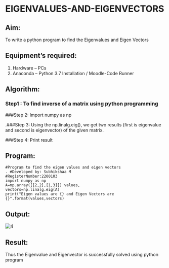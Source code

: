 # EIGENVALUES-AND-EIGENVECTORS
## Aim:
To write a python program to find the Eigenvalues and Eigen Vectors
## Equipment’s required:
1. 	Hardware – PCs
2. 	Anaconda – Python 3.7 Installation / Moodle-Code Runner
## Algorithm:
### Step1 : To find inverse of a matrix using python programming

###Step 2: Import numpy as np

.###Step 3: Using the np.linalg.eig(), we get two results (first is eigenvalue and second is
eigenvector) of the given matrix.


###Step 4: Print result

## Program:
```
#Program to find the eigen values and eigen vectors
. #Developed by: Subhikshaa M
#RegisterNumber:2200103
import numpy as np
A=np.array([[2,2],[1,3]]) values,
vectors=np.linalg.eig(A)
print("Eigen values are {} and Eigen Vectors are {}".format(values,vectors)
```
## Output:
![4](https://user-images.githubusercontent.com/118787344/212460716-7da5e258-739f-4cb9-b60c-00c2361cef99.png)

## Result:
Thus the Eigenvalue and Eigenvector is successfully solved using python program

